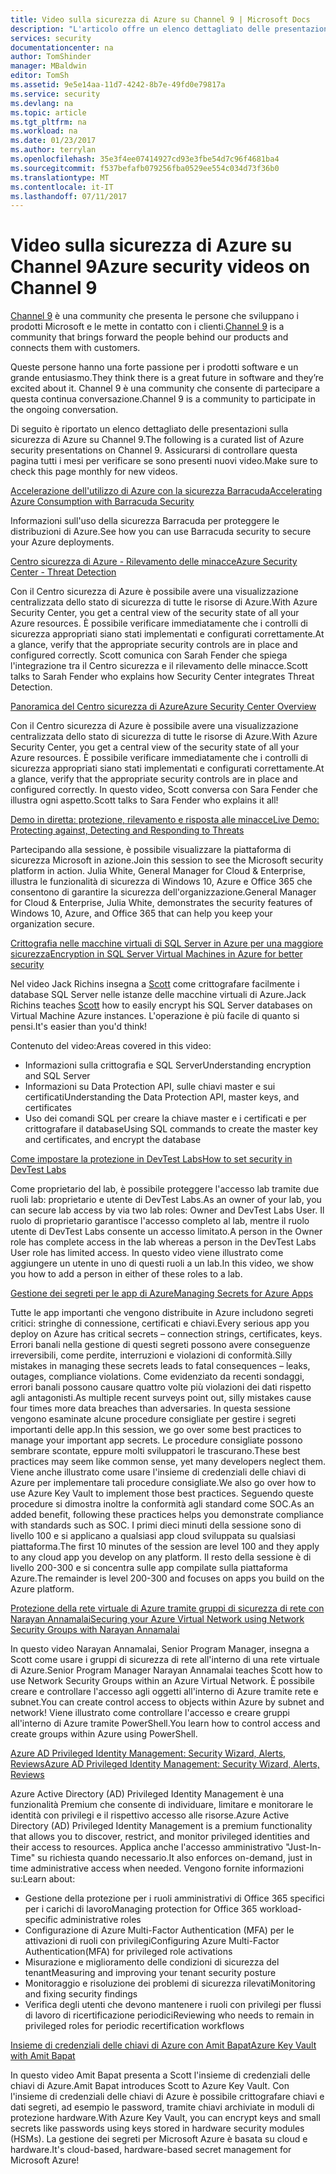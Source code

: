 ```yaml
---
title: Video sulla sicurezza di Azure su Channel 9 | Microsoft Docs
description: "L'articolo offre un elenco dettagliato delle presentazioni sulla sicurezza di Azure su Channel 9. Channel 9 è una community che mette in contatto chi crea i prodotti con chi li usa."
services: security
documentationcenter: na
author: TomShinder
manager: MBaldwin
editor: TomSh
ms.assetid: 9e5e14aa-11d7-4242-8b7e-49fd0e79817a
ms.service: security
ms.devlang: na
ms.topic: article
ms.tgt_pltfrm: na
ms.workload: na
ms.date: 01/23/2017
ms.author: terrylan
ms.openlocfilehash: 35e3f4ee07414927cd93e3fbe54d7c96f4681ba4
ms.sourcegitcommit: f537befafb079256fba0529ee554c034d73f36b0
ms.translationtype: MT
ms.contentlocale: it-IT
ms.lasthandoff: 07/11/2017
---
```

# <a name="azure-security-videos-on-channel-9"></a><span data-ttu-id="902b8-104">Video sulla sicurezza di Azure su Channel 9</span><span class="sxs-lookup"><span data-stu-id="902b8-104">Azure security videos on Channel 9</span></span>
<span data-ttu-id="902b8-105">[Channel 9](https://channel9.msdn.com/) è una community che presenta le persone che sviluppano i prodotti Microsoft e le mette in contatto con i clienti.</span><span class="sxs-lookup"><span data-stu-id="902b8-105">[Channel 9](https://channel9.msdn.com/) is a community that brings forward the people behind our products and connects them with customers.</span></span>

<span data-ttu-id="902b8-106">Queste persone hanno una forte passione per i prodotti software e un grande entusiasmo.</span><span class="sxs-lookup"><span data-stu-id="902b8-106">They think there is a great future in software and they’re excited about it.</span></span> <span data-ttu-id="902b8-107">Channel 9 è una community che consente di partecipare a questa continua conversazione.</span><span class="sxs-lookup"><span data-stu-id="902b8-107">Channel 9 is a community to participate in the ongoing conversation.</span></span>

<span data-ttu-id="902b8-108">Di seguito è riportato un elenco dettagliato delle presentazioni sulla sicurezza di Azure su Channel 9.</span><span class="sxs-lookup"><span data-stu-id="902b8-108">The following is a curated list of Azure security presentations on Channel 9.</span></span> <span data-ttu-id="902b8-109">Assicurarsi di controllare questa pagina tutti i mesi per verificare se sono presenti nuovi video.</span><span class="sxs-lookup"><span data-stu-id="902b8-109">Make sure to check this page monthly for new videos.</span></span>

[<span data-ttu-id="902b8-110">Accelerazione dell'utilizzo di Azure con la sicurezza Barracuda</span><span class="sxs-lookup"><span data-stu-id="902b8-110">Accelerating Azure Consumption with Barracuda Security</span></span>](https://channel9.msdn.com/events/Microsoft-Azure-Marketplace-ISV-Solutions-Webinar-Series/Webinar-1-Accelerating-Azure-Consumption-with-Barracuda-Security/Webinar-1-Accelerating-Azure-Consumption-with-Barracuda-Security)

<span data-ttu-id="902b8-111">Informazioni sull'uso della sicurezza Barracuda per proteggere le distribuzioni di Azure.</span><span class="sxs-lookup"><span data-stu-id="902b8-111">See how you can use Barracuda security to secure your Azure deployments.</span></span>

[<span data-ttu-id="902b8-112">Centro sicurezza di Azure - Rilevamento delle minacce</span><span class="sxs-lookup"><span data-stu-id="902b8-112">Azure Security Center - Threat Detection</span></span>](https://channel9.msdn.com/Shows/Azure-Friday/Azure-Security-Center-Threat-Detection)

<span data-ttu-id="902b8-113">Con il Centro sicurezza di Azure è possibile avere una visualizzazione centralizzata dello stato di sicurezza di tutte le risorse di Azure.</span><span class="sxs-lookup"><span data-stu-id="902b8-113">With Azure Security Center, you get a central view of the security state of all your Azure resources.</span></span> <span data-ttu-id="902b8-114">È possibile verificare immediatamente che i controlli di sicurezza appropriati siano stati implementati e configurati correttamente.</span><span class="sxs-lookup"><span data-stu-id="902b8-114">At a glance, verify that the appropriate security controls are in place and configured correctly.</span></span> <span data-ttu-id="902b8-115">Scott comunica con Sarah Fender che spiega l'integrazione tra il Centro sicurezza e il rilevamento delle minacce.</span><span class="sxs-lookup"><span data-stu-id="902b8-115">Scott talks to Sarah Fender who explains how Security Center integrates Threat Detection.</span></span>

[<span data-ttu-id="902b8-116">Panoramica del Centro sicurezza di Azure</span><span class="sxs-lookup"><span data-stu-id="902b8-116">Azure Security Center Overview</span></span>](https://channel9.msdn.com/Shows/Azure-Friday/Azure-Security-Center-Overview)

<span data-ttu-id="902b8-117">Con il Centro sicurezza di Azure è possibile avere una visualizzazione centralizzata dello stato di sicurezza di tutte le risorse di Azure.</span><span class="sxs-lookup"><span data-stu-id="902b8-117">With Azure Security Center, you get a central view of the security state of all your Azure resources.</span></span> <span data-ttu-id="902b8-118">È possibile verificare immediatamente che i controlli di sicurezza appropriati siano stati implementati e configurati correttamente.</span><span class="sxs-lookup"><span data-stu-id="902b8-118">At a glance, verify that the appropriate security controls are in place and configured correctly.</span></span> <span data-ttu-id="902b8-119">In questo video, Scott conversa con Sara Fender che illustra ogni aspetto.</span><span class="sxs-lookup"><span data-stu-id="902b8-119">Scott talks to Sara Fender who explains it all!</span></span>

[<span data-ttu-id="902b8-120">Demo in diretta: protezione, rilevamento e risposta alle minacce</span><span class="sxs-lookup"><span data-stu-id="902b8-120">Live Demo: Protecting against, Detecting and Responding to Threats</span></span>](https://channel9.msdn.com/events/Virtual-Security-Summit/Virtual-Security-Summit-2016/Live-Demo-Protecting-against-Detecting-and-Responding-to-Threats)

<span data-ttu-id="902b8-121">Partecipando alla sessione, è possibile visualizzare la piattaforma di sicurezza Microsoft in azione.</span><span class="sxs-lookup"><span data-stu-id="902b8-121">Join this session to see the Microsoft security platform in action.</span></span> <span data-ttu-id="902b8-122">Julia White, General Manager for Cloud & Enterprise, illustra le funzionalità di sicurezza di Windows 10, Azure e Office 365 che consentono di garantire la sicurezza dell'organizzazione.</span><span class="sxs-lookup"><span data-stu-id="902b8-122">General Manager for Cloud & Enterprise, Julia White, demonstrates the security features of Windows 10, Azure, and Office 365 that can help you keep your organization secure.</span></span>

[<span data-ttu-id="902b8-123">Crittografia nelle macchine virtuali di SQL Server in Azure per una maggiore sicurezza</span><span class="sxs-lookup"><span data-stu-id="902b8-123">Encryption in SQL Server Virtual Machines in Azure for better security</span></span>](https://channel9.msdn.com/Shows/Azure-Friday/Encryption-in-SQL-Azure-for-better-security)

<span data-ttu-id="902b8-124">Nel video Jack Richins insegna a [Scott](https://channel9.msdn.com/Niners/Glucose) come crittografare facilmente i database SQL Server nelle istanze delle macchine virtuali di Azure.</span><span class="sxs-lookup"><span data-stu-id="902b8-124">Jack Richins teaches [Scott](https://channel9.msdn.com/Niners/Glucose) how to easily encrypt his SQL Server databases on Virtual Machine Azure instances.</span></span> <span data-ttu-id="902b8-125">L'operazione è più facile di quanto si pensi.</span><span class="sxs-lookup"><span data-stu-id="902b8-125">It's easier than you'd think!</span></span>

<span data-ttu-id="902b8-126">Contenuto del video:</span><span class="sxs-lookup"><span data-stu-id="902b8-126">Areas covered in this video:</span></span>

* <span data-ttu-id="902b8-127">Informazioni sulla crittografia e SQL Server</span><span class="sxs-lookup"><span data-stu-id="902b8-127">Understanding encryption and SQL Server</span></span>
* <span data-ttu-id="902b8-128">Informazioni su Data Protection API, sulle chiavi master e sui certificati</span><span class="sxs-lookup"><span data-stu-id="902b8-128">Understanding the Data Protection API, master keys, and certificates</span></span>
* <span data-ttu-id="902b8-129">Uso dei comandi SQL per creare la chiave master e i certificati e per crittografare il database</span><span class="sxs-lookup"><span data-stu-id="902b8-129">Using SQL commands to create the master key and certificates, and encrypt the database</span></span>

[<span data-ttu-id="902b8-130">Come impostare la protezione in DevTest Labs</span><span class="sxs-lookup"><span data-stu-id="902b8-130">How to set security in DevTest Labs</span></span>](https://channel9.msdn.com/Blogs/Azure/How-to-set-security-in-your-DevTest-Lab)

<span data-ttu-id="902b8-131">Come proprietario del lab, è possibile proteggere l'accesso lab tramite due ruoli lab: proprietario e utente di DevTest Labs.</span><span class="sxs-lookup"><span data-stu-id="902b8-131">As an owner of your lab, you can secure lab access by via two lab roles: Owner and DevTest Labs User.</span></span> <span data-ttu-id="902b8-132">Il ruolo di proprietario garantisce l'accesso completo al lab, mentre il ruolo utente di DevTest Labs consente un accesso limitato.</span><span class="sxs-lookup"><span data-stu-id="902b8-132">A person in the Owner role has complete access in the lab whereas a person in the DevTest Labs User role has limited access.</span></span> <span data-ttu-id="902b8-133">In questo video viene illustrato come aggiungere un utente in uno di questi ruoli a un lab.</span><span class="sxs-lookup"><span data-stu-id="902b8-133">In this video, we show you how to add a person in either of these roles to a lab.</span></span>

[<span data-ttu-id="902b8-134">Gestione dei segreti per le app di Azure</span><span class="sxs-lookup"><span data-stu-id="902b8-134">Managing Secrets for Azure Apps</span></span>](https://channel9.msdn.com/events/Build/2016/P456)

<span data-ttu-id="902b8-135">Tutte le app importanti che vengono distribuite in Azure includono segreti critici: stringhe di connessione, certificati e chiavi.</span><span class="sxs-lookup"><span data-stu-id="902b8-135">Every serious app you deploy on Azure has critical secrets – connection strings, certificates, keys.</span></span> <span data-ttu-id="902b8-136">Errori banali nella gestione di questi segreti possono avere conseguenze irreversibili, come perdite, interruzioni e violazioni di conformità.</span><span class="sxs-lookup"><span data-stu-id="902b8-136">Silly mistakes in managing these secrets leads to fatal consequences – leaks, outages, compliance violations.</span></span> <span data-ttu-id="902b8-137">Come evidenziato da recenti sondaggi, errori banali possono causare quattro volte più violazioni dei dati rispetto agli antagonisti.</span><span class="sxs-lookup"><span data-stu-id="902b8-137">As multiple recent surveys point out, silly mistakes cause four times more data breaches than adversaries.</span></span> <span data-ttu-id="902b8-138">In questa sessione vengono esaminate alcune procedure consigliate per gestire i segreti importanti delle app.</span><span class="sxs-lookup"><span data-stu-id="902b8-138">In this session, we go over some best practices to manage your important app secrets.</span></span> <span data-ttu-id="902b8-139">Le procedure consigliate possono sembrare scontate, eppure molti sviluppatori le trascurano.</span><span class="sxs-lookup"><span data-stu-id="902b8-139">These best practices may seem like common sense, yet many developers neglect them.</span></span> <span data-ttu-id="902b8-140">Viene anche illustrato come usare l'insieme di credenziali delle chiavi di Azure per implementare tali procedure consigliate.</span><span class="sxs-lookup"><span data-stu-id="902b8-140">We also go over how to use Azure Key Vault to implement those best practices.</span></span> <span data-ttu-id="902b8-141">Seguendo queste procedure si dimostra inoltre la conformità agli standard come SOC.</span><span class="sxs-lookup"><span data-stu-id="902b8-141">As an added benefit, following these practices helps you demonstrate compliance with standards such as SOC.</span></span> <span data-ttu-id="902b8-142">I primi dieci minuti della sessione sono di livello 100 e si applicano a qualsiasi app cloud sviluppata su qualsiasi piattaforma.</span><span class="sxs-lookup"><span data-stu-id="902b8-142">The first 10 minutes of the session are level 100 and they apply to any cloud app you develop on any platform.</span></span> <span data-ttu-id="902b8-143">Il resto della sessione è di livello 200-300 e si concentra sulle app compilate sulla piattaforma Azure.</span><span class="sxs-lookup"><span data-stu-id="902b8-143">The remainder is level 200-300 and focuses on apps you build on the Azure platform.</span></span>

[<span data-ttu-id="902b8-144">Protezione della rete virtuale di Azure tramite gruppi di sicurezza di rete con Narayan Annamalai</span><span class="sxs-lookup"><span data-stu-id="902b8-144">Securing your Azure Virtual Network using Network Security Groups with Narayan Annamalai</span></span>](https://channel9.msdn.com/Shows/Azure-Friday/Sucruing-your-Azure-Virtual-Network-using-Network-ACLs-with-Narayan-Annamalai)

<span data-ttu-id="902b8-145">In questo video Narayan Annamalai, Senior Program Manager, insegna a Scott come usare i gruppi di sicurezza di rete all'interno di una rete virtuale di Azure.</span><span class="sxs-lookup"><span data-stu-id="902b8-145">Senior Program Manager Narayan Annamalai teaches Scott how to use Network Security Groups within an Azure Virtual Network.</span></span> <span data-ttu-id="902b8-146">È possibile creare e controllare l'accesso agli oggetti all'interno di Azure tramite rete e subnet.</span><span class="sxs-lookup"><span data-stu-id="902b8-146">You can create control access to objects within Azure by subnet and network!</span></span> <span data-ttu-id="902b8-147">Viene illustrato come controllare l'accesso e creare gruppi all'interno di Azure tramite PowerShell.</span><span class="sxs-lookup"><span data-stu-id="902b8-147">You learn how to control access and create groups within Azure using PowerShell.</span></span>

[<span data-ttu-id="902b8-148">Azure AD Privileged Identity Management: Security Wizard, Alerts, Reviews</span><span class="sxs-lookup"><span data-stu-id="902b8-148">Azure AD Privileged Identity Management: Security Wizard, Alerts, Reviews</span></span>](https://channel9.msdn.com/Series/Azure-Active-Directory-Videos-Demos/Azure-AD-Privileged-Identity-Management-Security-Wizard-Alerts-Reviews)

<span data-ttu-id="902b8-149">Azure Active Directory (AD) Privileged Identity Management è una funzionalità Premium che consente di individuare, limitare e monitorare le identità con privilegi e il rispettivo accesso alle risorse.</span><span class="sxs-lookup"><span data-stu-id="902b8-149">Azure Active Directory (AD) Privileged Identity Management is a premium functionality that allows you to discover, restrict, and monitor privileged identities and their access to resources.</span></span> <span data-ttu-id="902b8-150">Applica anche l'accesso amministrativo "Just-In-Time" su richiesta quando necessario.</span><span class="sxs-lookup"><span data-stu-id="902b8-150">It also enforces on-demand, just in time administrative access when needed.</span></span> <span data-ttu-id="902b8-151">Vengono fornite informazioni su:</span><span class="sxs-lookup"><span data-stu-id="902b8-151">Learn about:</span></span>

* <span data-ttu-id="902b8-152">Gestione della protezione per i ruoli amministrativi di Office 365 specifici per i carichi di lavoro</span><span class="sxs-lookup"><span data-stu-id="902b8-152">Managing protection for Office 365 workload-specific administrative roles</span></span>
* <span data-ttu-id="902b8-153">Configurazione di Azure Multi-Factor Authentication (MFA) per le attivazioni di ruoli con privilegi</span><span class="sxs-lookup"><span data-stu-id="902b8-153">Configuring Azure Multi-Factor Authentication(MFA) for privileged role activations</span></span>
* <span data-ttu-id="902b8-154">Misurazione e miglioramento delle condizioni di sicurezza del tenant</span><span class="sxs-lookup"><span data-stu-id="902b8-154">Measuring and improving your tenant security posture</span></span>
* <span data-ttu-id="902b8-155">Monitoraggio e risoluzione dei problemi di sicurezza rilevati</span><span class="sxs-lookup"><span data-stu-id="902b8-155">Monitoring and fixing security findings</span></span>
* <span data-ttu-id="902b8-156">Verifica degli utenti che devono mantenere i ruoli con privilegi per flussi di lavoro di ricertificazione periodici</span><span class="sxs-lookup"><span data-stu-id="902b8-156">Reviewing who needs to remain in privileged roles for periodic recertification workflows</span></span>

[<span data-ttu-id="902b8-157">Insieme di credenziali delle chiavi di Azure con Amit Bapat</span><span class="sxs-lookup"><span data-stu-id="902b8-157">Azure Key Vault with Amit Bapat</span></span>](https://channel9.msdn.com/Shows/Azure-Friday/Azure-Key-Vault-with-Amit-Bapat)

<span data-ttu-id="902b8-158">In questo video Amit Bapat presenta a Scott l'insieme di credenziali delle chiavi di Azure.</span><span class="sxs-lookup"><span data-stu-id="902b8-158">Amit Bapat introduces Scott to Azure Key Vault.</span></span> <span data-ttu-id="902b8-159">Con l'insieme di credenziali delle chiavi di Azure è possibile crittografare chiavi e dati segreti, ad esempio le password, tramite chiavi archiviate in moduli di protezione hardware.</span><span class="sxs-lookup"><span data-stu-id="902b8-159">With Azure Key Vault, you can encrypt keys and small secrets like passwords using keys stored in hardware security modules (HSMs).</span></span> <span data-ttu-id="902b8-160">La gestione dei segreti per Microsoft Azure è basata su cloud e hardware.</span><span class="sxs-lookup"><span data-stu-id="902b8-160">It's cloud-based, hardware-based secret management for Microsoft Azure!</span></span>

